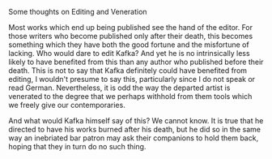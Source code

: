 

Some thoughts on Editing and Veneration

Most works which end up being published see the hand of the editor. For those writers who become published only after their death, this becomes something which they have both the good fortune and the misfortune of lacking. Who would dare to edit Kafka? And yet he is no intrinsically less likely to have benefited from this than any author who published before their death. This is not to say that Kafka definitely could have benefited from editing, I wouldn't presume to say this, particularly since I do not speak or read German. Nevertheless, it is odd the way the departed artist is venerated to the degree that we perhaps withhold from them tools which we freely give our contemporaries.


And what would Kafka himself say of this? We cannot know. It is true that he directed to have his works burned after his death, but he did so in the same way an inebriated bar patron may ask their companions to hold them back, hoping that they in turn do no such thing.


